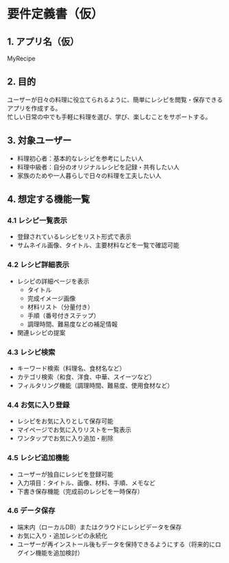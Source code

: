 # 要件定義書（仮）

## 1. アプリ名（仮）
MyRecipe

## 2. 目的
ユーザーが日々の料理に役立てられるように、簡単にレシピを閲覧・保存できるアプリを作成する。  
忙しい日常の中でも手軽に料理を選び、学び、楽しむことをサポートする。

## 3. 対象ユーザー
- 料理初心者：基本的なレシピを参考にしたい人  
- 料理中級者：自分のオリジナルレシピを記録・共有したい人  
- 家族のためや一人暮らしで日々の料理を工夫したい人  

## 4. 想定する機能一覧

### 4.1 レシピ一覧表示
- 登録されているレシピをリスト形式で表示  
- サムネイル画像、タイトル、主要材料などを一覧で確認可能  

### 4.2 レシピ詳細表示
- レシピの詳細ページを表示  
  - タイトル  
  - 完成イメージ画像  
  - 材料リスト（分量付き）  
  - 手順（番号付きステップ）  
  - 調理時間、難易度などの補足情報  
- 関連レシピの提案  

### 4.3 レシピ検索
- キーワード検索（料理名、食材名など）  
- カテゴリ検索（和食、洋食、中華、スイーツなど）  
- フィルタリング機能（調理時間、難易度、使用食材など）  

### 4.4 お気に入り登録
- レシピをお気に入りとして保存可能  
- マイページでお気に入りリストを一覧表示  
- ワンタップでお気に入り追加・削除  

### 4.5 レシピ追加機能
- ユーザーが独自にレシピを登録可能  
- 入力項目：タイトル、画像、材料、手順、メモなど  
- 下書き保存機能（完成前のレシピを一時保存）  

### 4.6 データ保存
- 端末内（ローカルDB）またはクラウドにレシピデータを保存  
- お気に入り・追加レシピの永続化  
- ユーザーが再インストール後もデータを保持できるようにする（将来的にログイン機能を追加検討）  



